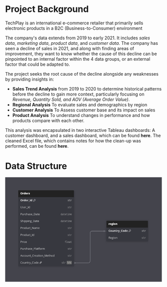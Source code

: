 # Project Background
TechPlay is an international e-commerce retailer that primarily sells electronic products in a B2C (Business-to-Consumer) environment

The company's data extends from 2019 to early 2021. It includes _sales data_, _marketing data_, _product data_, and _customer data_.
The company has seen a decline of sales in 2021, and along with finding areas of improvement, they want to know whether the cause of this decline can be pinpointed to an internal factor within the 4 data groups, or an external factor that could be adapted to.




The project seeks the root cause of the decline alongside any weaknesses by providing insights in:
+ **Sales Trend Analysis** from 2019 to 2020 to determine historical patterns before the decline to gain more context, particularly focusing on _Revenue, Quantity Sold, and AOV (Average Order Value)_.
+ **Regional Analysis** To evaluate sales and demographics by region
+ **Customer Analysis** To Assess customer base and its impact on sales
+ **Product Analysis** To understand changes in performance and how products compare with each other.

This analysis was encapsulated in two interactive Tableau dashboards: A customer dashboard, and a sales dashboard, which can be found **here**.
The cleaned Excel file, which contains notes for how the clean-up was performed, can be found **here**.

# Data Structure
![image alt](https://github.com/tamerwe/project/blob/main/dataStructure.png?raw=true)
